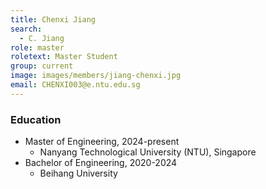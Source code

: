 ```yaml
---
title: Chenxi Jiang
search:
  - C. Jiang
role: master
roletext: Master Student
group: current
image: images/members/jiang-chenxi.jpg
email: CHENXI003@e.ntu.edu.sg
---
```


### Education
- Master of Engineering, 2024-present
  - Nanyang Technological University (NTU), Singapore
- Bachelor of Engineering, 2020-2024
  - Beihang University
